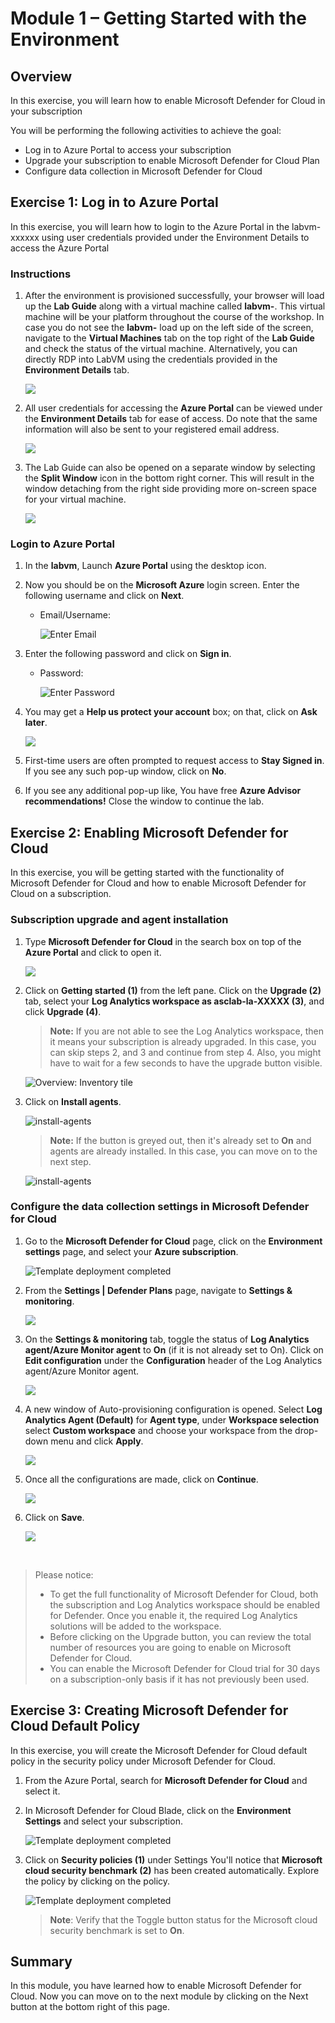 # Module 1 – Getting Started with the Environment

## Overview

In this exercise, you will learn how to enable Microsoft Defender for Cloud in your subscription

You will be performing the following activities to achieve the goal:

  - Log in to Azure Portal to access your subscription
  - Upgrade your subscription to enable Microsoft Defender for Cloud Plan
  - Configure data collection in Microsoft Defender for Cloud

## Exercise 1: Log in to Azure Portal

In this exercise, you will learn how to login to the Azure Portal in the labvm-xxxxxx using user credentials provided under the Environment Details to access the Azure Portal

### Instructions 

1. After the environment is provisioned successfully, your browser will load up the **Lab Guide** along with a virtual machine called **labvm-<inject key="DeploymentID" enableCopy="false"/>**. This virtual machine will be your platform throughout the course of the workshop. In case you do not see the **labvm-<inject key="DeploymentID" enableCopy="false"/>** load up on the left side of the screen, navigate to the **Virtual Machines** tab on the top right of the **Lab Guide** and check the status of the virtual machine. Alternatively, you can directly RDP into LabVM using the credentials provided in the **Environment Details** tab.

    ![](../Images/Sh16.png)

1. All user credentials for accessing the **Azure Portal** can be viewed under the **Environment Details** tab for ease of access. Do note that the same information will also be sent to your registered email address. 

    ![](../Images/Sh17.png)

1. The Lab Guide can also be opened on a separate window by selecting the **Split Window** icon in the bottom right corner. This will result in the window detaching from the right side providing more on-screen space for your virtual machine.

    ![](../Images/Sh18.png)

### Login to Azure Portal 

1. In the **labvm**, Launch **Azure Portal** using the desktop icon.

1. Now you should be on the **Microsoft Azure** login screen. Enter the following username and click on **Next**.  

   * Email/Username: <inject key="AzureAdUserEmail"></inject> 

        ![](../Images/azure-login-enter-email.png "Enter Email") 

1. Enter the following password and click on **Sign in**. 

   * Password: <inject key="AzureAdUserPassword"></inject> 

        ![](../Images/azure-login-enter-password1.png "Enter Password") 

1. You may get a **Help us protect your account** box; on that, click on **Ask later**.

    ![](../Images/c1.png) 
 
1. First-time users are often prompted to request access to **Stay Signed in**. If you see any such pop-up window, click on **No**.

1. If you see any additional pop-up like, You have free **Azure Advisor recommendations!** Close the window to continue the lab.


## Exercise 2: Enabling Microsoft Defender for Cloud

In this exercise, you will be getting started with the functionality of Microsoft Defender for Cloud and how to enable Microsoft Defender for Cloud on a subscription.

### Subscription upgrade and agent installation

1. Type **Microsoft Defender for Cloud** in the search box on top of the **Azure Portal** and click to open it.

    ![](../Images/m3e1s1.png)

1. Click on **Getting started (1)** from the left pane. Click on the **Upgrade (2)** tab, select your **Log Analytics workspace as asclab-la-XXXXX (3)**, and click **Upgrade (4)**.

    > **Note:** If you are not able to see the Log Analytics workspace, then it means your subscription is already upgraded. In this case, you can skip steps 2, and 3 and continue from step 4. Also, you might have to wait for a few seconds to have the upgrade button visible.

    ![Overview: Inventory tile](../Images/newlaw.png)    

1. Click on **Install agents**. 

    ![install-agents](../Images/installagents.png)
   
    > **Note:** If the button is greyed out, then it's already set to **On** and agents are already installed. In this case, you can move on to the next step.

    ![install-agents](../Images/installagents1.png)

### Configure the data collection settings in Microsoft Defender for Cloud

1. Go to the **Microsoft Defender for Cloud** page, click on the **Environment settings** page, and select your **Azure subscription**.

    ![Template deployment completed](../Images/security1.2.png)

1. From the **Settings | Defender Plans** page, navigate to **Settings & monitoring**.

    ![](../Images/secure-3.png)

1. On the **Settings & monitoring** tab, toggle the status of **Log Analytics agent/Azure Monitor agent** to **On** (if it is not already set to On). Click on **Edit configuration** under the **Configuration** header of the Log Analytics agent/Azure Monitor agent.

    ![](../Images/secure-2.png)
    
1. A new window of Auto-provisioning configuration is opened. Select **Log Analytics Agent (Default)** for **Agent type**, under **Workspace selection** select **Custom workspace** and choose your workspace from the drop-down menu and click **Apply**.

     ![](../Images/secure-1.png)
  

1. Once all the configurations are made, click on **Continue**.

    ![](../Images/secure-4.png)
    
1. Click on **Save**. 

    ![](../Images/1.1.png)


<br>

> Please notice:
> * To get the full functionality of Microsoft Defender for Cloud, both the subscription and Log Analytics workspace should be enabled for Defender. Once you enable it,  the required Log Analytics solutions will be added to the workspace.
> * Before clicking on the Upgrade button, you can review the total number of resources you are going to enable on Microsoft Defender for Cloud.
> * You can enable the Microsoft Defender for Cloud trial for 30 days on a subscription-only basis if it has not previously been used.

## Exercise 3: Creating Microsoft Defender for Cloud Default Policy

In this exercise, you will create the Microsoft Defender for Cloud default policy in the security policy under Microsoft Defender for Cloud.

1. From the Azure Portal, search for **Microsoft Defender for Cloud** and select it.
   
1. In Microsoft Defender for Cloud Blade, click on the **Environment Settings** and select your subscription.

    ![Template deployment completed](../Images/m1e2.1s2.png)
   
1. Click on **Security policies (1)** under Settings You'll notice that **Microsoft cloud security benchmark (2)** has been created automatically. Explore the policy by clicking on the policy.

    ![Template deployment completed](../Images/Sh14.png)
   
   > **Note**: Verify that the Toggle button status for the Microsoft cloud security benchmark is set to **On**.
    
## Summary

In this module, you have learned how to enable Microsoft Defender for Cloud. Now you can move on to the next module by clicking on the Next button at the bottom right of this page.
